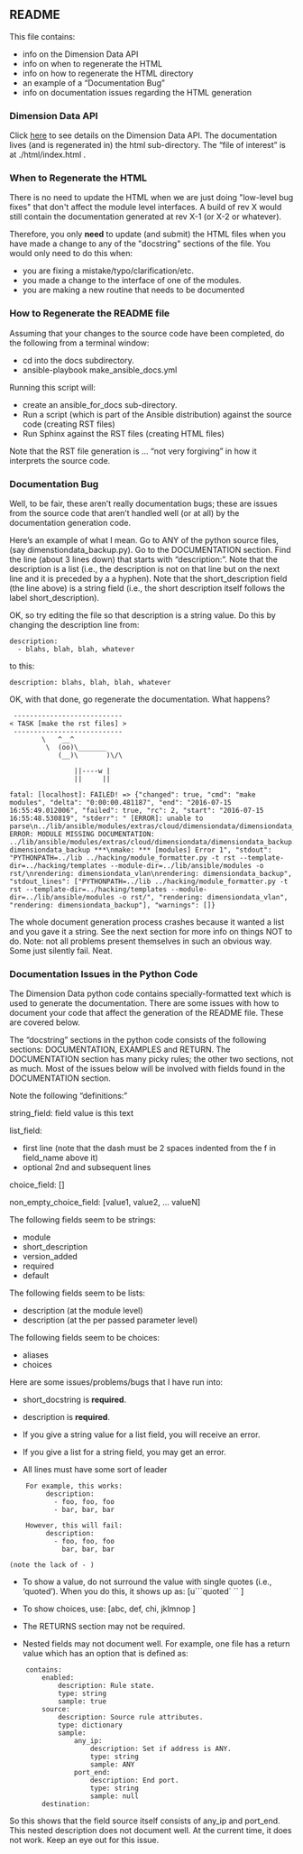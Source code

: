 
## README

This file contains:
* info on the Dimension Data API
* info on when to regenerate the HTML
* info on how to regenerate the HTML directory
* an example of a “Documentation Bug”
* info on documentation issues regarding the HTML generation

### Dimension Data API

Click [here](./html/index.html) to see details on the Dimension Data API.
The documentation lives (and is regenerated in) the html sub-directory.
The “file of interest” is at ./html/index.html .

### When to Regenerate the HTML

There is no need to update the HTML when we are just doing "low-level bug fixes" that don't affect the module level interfaces.
A build of rev X would still contain the documentation generated at rev X-1 (or X-2 or whatever).


Therefore, you only **need** to update (and submit) the HTML files when you have made a change to any of the "docstring" sections of the file.
You would only need to do this when:
* you are fixing a mistake/typo/clarification/etc.
* you made a change to the interface of one of the modules.
* you are making a new routine that needs to be documented


### How to Regenerate the README file

Assuming that your changes to the source code have been completed, do the following from a terminal window:

* cd into the docs subdirectory.
* ansible-playbook make_ansible_docs.yml

Running this script will:

* create an ansible_for_docs sub-directory.
* Run a script (which is part of the Ansible distribution) against the source code (creating RST files)
* Run Sphinx against the RST files (creating HTML files)

Note that the RST file generation is … “not very forgiving” in how it interprets the source code.

### Documentation Bug

Well, to be fair, these aren’t really documentation bugs; these are issues from the source code that aren’t handled well (or at all) by the documentation generation code.

Here’s an example of what I mean.
Go to ANY of the python source files, (say dimenstiondata_backup.py). Go to the DOCUMENTATION section.  Find the line (about 3 lines down) that starts with “description:”.  Note that the description is a list (i.e., the description is not on that line but on the next line and it is preceded by a a hyphen).  Note that the short_description field (the line above) is a string field (i.e., the short description itself follows the label short_description).

OK, so try editing the file so that description is a string value.  Do this by changing the description line from:

```
description:
  - blahs, blah, blah, whatever
```

to this:

```
description: blahs, blah, blah, whatever
```

OK, with that done, go regenerate the documentation.
What happens?

```
 ---------------------------
< TASK [make the rst files] >
 ---------------------------
        \   ^__^
         \  (oo)\_______
            (__)\       )\/\

                ||----w |
                ||     ||

fatal: [localhost]: FAILED! => {"changed": true, "cmd": "make modules", "delta": "0:00:00.481187", "end": "2016-07-15 16:55:49.012006", "failed": true, "rc": 2, "start": "2016-07-15 16:55:48.530819", "stderr": " [ERROR]: unable to parse\n../lib/ansible/modules/extras/cloud/dimensiondata/dimensiondata_backup.py\n*** ERROR: MODULE MISSING DOCUMENTATION: ../lib/ansible/modules/extras/cloud/dimensiondata/dimensiondata_backup.py, dimensiondata_backup ***\nmake: *** [modules] Error 1", "stdout": "PYTHONPATH=../lib ../hacking/module_formatter.py -t rst --template-dir=../hacking/templates --module-dir=../lib/ansible/modules -o rst/\nrendering: dimensiondata_vlan\nrendering: dimensiondata_backup", "stdout_lines": ["PYTHONPATH=../lib ../hacking/module_formatter.py -t rst --template-dir=../hacking/templates --module-dir=../lib/ansible/modules -o rst/", "rendering: dimensiondata_vlan", "rendering: dimensiondata_backup"], "warnings": []}
```

The whole document generation process crashes because it wanted a list and you gave it a string.
See the next section for more info on things NOT to do.  Note: not all problems present themselves in such an obvious way.  Some just silently fail.  Neat.


### Documentation Issues in the Python Code

The Dimension Data python code contains specially-formatted text which is used to generate the documentation.  There are some issues with how to document your code that affect the generation of the README file.  These are covered below.

The “docstring” sections in the python code consists of the following sections: DOCUMENTATION, EXAMPLES and RETURN.  The DOCUMENTATION section has many picky rules; the other two sections, not as much.  Most of the issues below will be involved with fields found in the DOCUMENTATION section.

Note the following “definitions:”

string_field: field value is this text

list_field:
  - first line (note that the dash must be 2 spaces indented from the f in field_name above it)
  - optional 2nd and subsequent lines

choice_field: []

non_empty_choice_field: [value1, value2, … valueN]


The following fields seem to be strings:
  - module
  - short_description
  - version_added
  - required
  - default

The following fields seem to be lists:
  - description (at the module level)
  - description (at the per passed parameter level)

The following fields seem to be choices:
  - aliases
  - choices

Here are some issues/problems/bugs that I have run into:

* short_docstring is **required**.

* description is **required**.

* If you give a string value for a list field, you will receive an error.

* If you give a list for a string field, you may get an error.

* All lines must have some sort of leader
```
    For example, this works:
         description:
           - foo, foo, foo
           - bar, bar, bar

    However, this will fail:
         description:
           - foo, foo, foo
             bar, bar, bar

(note the lack of - )

```
* To show a value, do not surround the value with single quotes (i.e., ‘quoted’).
When you do this, it shows up as: [u```quoted` `` ]

* To show choices, use: [abc, def, chi, jklmnop ]

* The RETURNS section may not be required.

* Nested fields may not document well.  For example, one file has a return value which has an option that is defined as:
```
    contains:
        enabled:
            description: Rule state.
            type: string
            sample: true
        source:
            description: Source rule attributes.
            type: dictionary
            sample:
                any_ip:
                    description: Set if address is ANY.
                    type: string
                    sample: ANY
                port_end:
                    description: End port.
                    type: string
                    sample: null
        destination:
```

So this shows that the field source itself consists of any_ip and port_end.
This nested description does not document well. At the current time, it does not work.  Keep an eye out for this issue.
